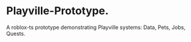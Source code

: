 # Playville-Prototype.
A roblox-ts prototype demonstrating Playville systems: Data, Pets, Jobs, Quests.
